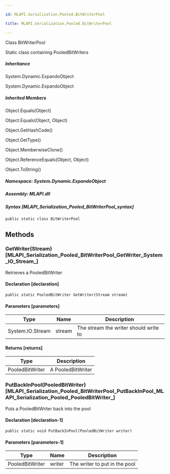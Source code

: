 ```yaml
---

id: MLAPI.Serialization.Pooled.BitWriterPool

title: MLAPI.Serialization.Pooled.BitWriterPool

---
```


Class BitWriterPool

<div class="markdown level0 summary" markdown="1">

Static class containing PooledBitWriters

</div>

<div class="markdown level0 conceptual" markdown="1">

</div>

<div class="inheritance" markdown="1">

##### Inheritance

<div class="level0" markdown="1">

System.Dynamic.ExpandoObject

</div>

<div class="level1" markdown="1">

System.Dynamic.ExpandoObject

</div>

</div>

<div class="inheritedMembers" markdown="1">

##### Inherited Members

<div markdown="1">

Object.Equals(Object)

</div>

<div markdown="1">

Object.Equals(Object, Object)

</div>

<div markdown="1">

Object.GetHashCode()

</div>

<div markdown="1">

Object.GetType()

</div>

<div markdown="1">

Object.MemberwiseClone()

</div>

<div markdown="1">

Object.ReferenceEquals(Object, Object)

</div>

<div markdown="1">

Object.ToString()

</div>

</div>

##### **Namespace**: System.Dynamic.ExpandoObject

##### **Assembly**: MLAPI.dll

##### Syntax [MLAPI_Serialization_Pooled_BitWriterPool_syntax]

    public static class BitWriterPool

## Methods 

### GetWriter(Stream) [MLAPI_Serialization_Pooled_BitWriterPool_GetWriter_System_IO_Stream_]

<div class="markdown level1 summary" markdown="1">

Retrieves a PooledBitWriter

</div>

<div class="markdown level1 conceptual" markdown="1">

</div>

#### Declaration [declaration]

    public static PooledBitWriter GetWriter(Stream stream)

#### Parameters [parameters]

| Type             | Name   | Description                           |
|------------------|--------|---------------------------------------|
| System.IO.Stream | stream | The stream the writer should write to |

#### Returns [returns]

| Type            | Description       |
|-----------------|-------------------|
| PooledBitWriter | A PooledBitWriter |

### PutBackInPool(PooledBitWriter) [MLAPI_Serialization_Pooled_BitWriterPool_PutBackInPool_MLAPI_Serialization_Pooled_PooledBitWriter_]

<div class="markdown level1 summary" markdown="1">

Puts a PooledBitWriter back into the pool

</div>

<div class="markdown level1 conceptual" markdown="1">

</div>

#### Declaration [declaration-1]

    public static void PutBackInPool(PooledBitWriter writer)

#### Parameters [parameters-1]

| Type            | Name   | Description                   |
|-----------------|--------|-------------------------------|
| PooledBitWriter | writer | The writer to put in the pool |
